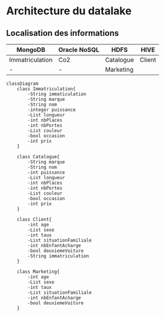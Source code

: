 # Architecture du datalake

## Localisation des informations
| MongoDB         | Oracle NoSQL | HDFS      | HIVE   |
|-----------------|--------------|-----------|--------|
| Immatriculation | Co2          | Catalogue | Client |
| -               | -            | Marketing |        |

```mermaid
classDiagram  
    class Immatriculation{
        -String immaticulation
        -String marque
        -String nom
        -integer puissance
        -List longueur
        -int nbPlaces
        -int nbPortes
        -List couleur
        -bool occasion
        -int prix
    }
    
    class Catalogue{
        -String marque
        -String nom
        -int puissance
        -List longueur
        -int nbPlaces
        -int nbPortes
        -List couleur
        -bool occasion
        -int prix
    }
    
    class Client{
        -int age
        -List sexe
        -int taux
        -List situationFamiliale
        -int nbEnfantAcharge
        -bool deuxiemeVoiture
        -String immatriculation
    }
    
    class Marketing{
        -int age
        -List sexe
        -int taux
        -List situationFamiliale
        -int nbEnfantAcharge
        -bool deuxiemeVoiture
    }
    
    
```